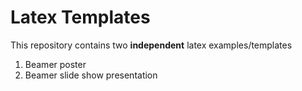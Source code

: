 # Latex Templates
This repository contains two **independent** latex examples/templates

1. Beamer poster
2. Beamer slide show presentation
